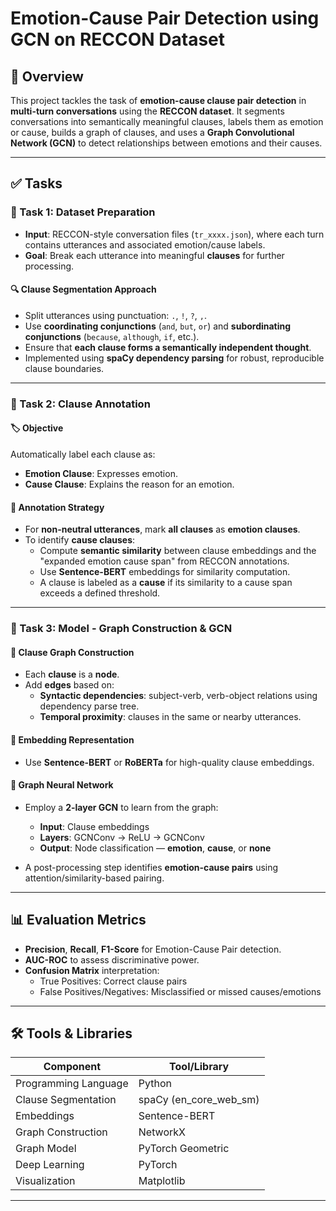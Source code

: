 #  Emotion-Cause Pair Detection using GCN on RECCON Dataset

## 📌 Overview
This project tackles the task of **emotion-cause clause pair detection** in **multi-turn conversations** using the **RECCON dataset**. It segments conversations into semantically meaningful clauses, labels them as emotion or cause, builds a graph of clauses, and uses a **Graph Convolutional Network (GCN)** to detect relationships between emotions and their causes.

---

## ✅ Tasks

### 🔹 Task 1: Dataset Preparation

- **Input**: RECCON-style conversation files (`tr_xxxx.json`), where each turn contains utterances and associated emotion/cause labels.
- **Goal**: Break each utterance into meaningful **clauses** for further processing.

#### 🔍 Clause Segmentation Approach

- Split utterances using punctuation: `.`, `!`, `?`, `,`.
- Use **coordinating conjunctions** (`and`, `but`, `or`) and **subordinating conjunctions** (`because`, `although`, `if`, etc.).
- Ensure that **each clause forms a semantically independent thought**.
- Implemented using **spaCy dependency parsing** for robust, reproducible clause boundaries.

---

### 🔹 Task 2: Clause Annotation

#### 🏷️ Objective

Automatically label each clause as:
- **Emotion Clause**: Expresses emotion.
- **Cause Clause**: Explains the reason for an emotion.

#### 🧠 Annotation Strategy

- For **non-neutral utterances**, mark **all clauses** as **emotion clauses**.
- To identify **cause clauses**:
  - Compute **semantic similarity** between clause embeddings and the "expanded emotion cause span" from RECCON annotations.
  - Use **Sentence-BERT** embeddings for similarity computation.
  - A clause is labeled as a **cause** if its similarity to a cause span exceeds a defined threshold.

---

### 🔹 Task 3: Model - Graph Construction & GCN

#### 🧩 Clause Graph Construction

- Each **clause** is a **node**.
- Add **edges** based on:
  - **Syntactic dependencies**: subject-verb, verb-object relations using dependency parse tree.
  - **Temporal proximity**: clauses in the same or nearby utterances.

#### 🔡 Embedding Representation

- Use **Sentence-BERT** or **RoBERTa** for high-quality clause embeddings.

#### 🧠 Graph Neural Network

- Employ a **2-layer GCN** to learn from the graph:
  - **Input**: Clause embeddings
  - **Layers**: GCNConv → ReLU → GCNConv
  - **Output**: Node classification — **emotion**, **cause**, or **none**

- A post-processing step identifies **emotion-cause pairs** using attention/similarity-based pairing.

---

## 📊 Evaluation Metrics

- **Precision**, **Recall**, **F1-Score** for Emotion-Cause Pair detection.
- **AUC-ROC** to assess discriminative power.
- **Confusion Matrix** interpretation:
  - True Positives: Correct clause pairs
  - False Positives/Negatives: Misclassified or missed causes/emotions

---

## 🛠️ Tools & Libraries

| Component              | Tool/Library         |
|------------------------|----------------------|
| Programming Language   | Python               |
| Clause Segmentation    | spaCy (en_core_web_sm) |
| Embeddings             | Sentence-BERT        |
| Graph Construction     | NetworkX             |
| Graph Model            | PyTorch Geometric    |
| Deep Learning          | PyTorch              |
| Visualization          | Matplotlib           |

---


